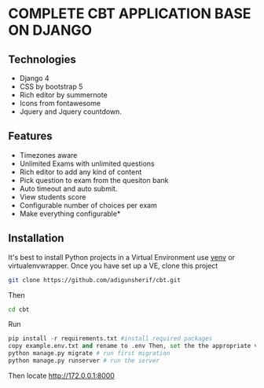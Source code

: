 # COMPLETE CBT APPLICATION BASE ON DJANGO

## Technologies

- Django 4
- CSS by bootstrap 5
- Rich editor by summernote
- Icons from fontawesome
- Jquery and Jquery countdown.

## Features

- Timezones aware
- Unlimited Exams with unlimited questions
- Rich editor to add any kind of content
- Pick question to exam from the quesiton bank
- Auto timeout and auto submit.
- View students score
- Configurable number of choices per exam
- Make everything configurable\*

## Installation

It's best to install Python projects in a Virtual Environment use <a href="https://docs.python.org/3/library/venv.html">venv</a> or virtualenvwrapper.
Once you have set up a VE, clone this project

```bash
git clone https://github.com/adigunsherif/cbt.git
```

Then

```bash
cd cbt
```

Run

```python
pip install -r requirements.txt #install required packages
copy example.env.txt and rename to .env Then, set the the appropriate values
python manage.py migrate # run first migration
python manage.py runserver # run the server
```

Then locate http://172.0.0.1:8000
